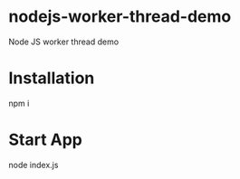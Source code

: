 # nodejs-worker-thread-demo
Node JS worker thread demo

# Installation
npm i

# Start App
node index.js